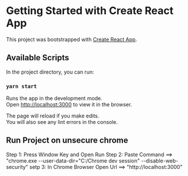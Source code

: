 # Getting Started with Create React App

This project was bootstrapped with [Create React App](https://github.com/facebook/create-react-app).

## Available Scripts

In the project directory, you can run:

### `yarn start`

Runs the app in the development mode.\
Open [http://localhost:3000](http://localhost:3000) to view it in the browser.

The page will reload if you make edits.\
You will also see any lint errors in the console.

## Run Project on unsecure chrome

Step 1: Press Window Key and Open Run
Step 2: Paste Command ==> "chrome.exe --user-data-dir="C:/Chrome dev session" --disable-web-security"
setp 3: In Chrome Browser Open Url ==> "http://localhost:3000"